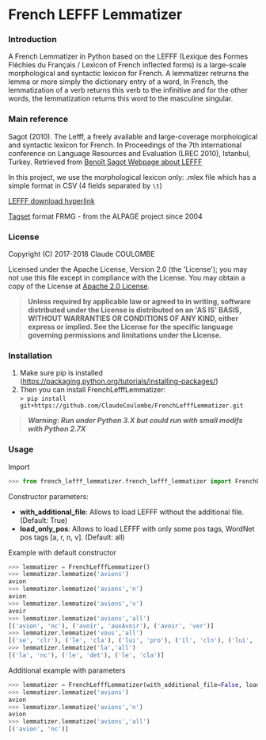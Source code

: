 # French LEFFF Lemmatizer

### Introduction

A French Lemmatizer in Python based on the LEFFF (Lexique des Formes Fléchies du Français / Lexicon of French inflected forms) is a large-scale morphological and syntactic lexicon for French. A lemmatizer retrurns the lemma or more simply the dictionary entry of a word, In French, the lemmatization of a verb returns this verb to the infinitive and for the other words, the lemmatization returns this word to the masculine singular.

### Main reference

Sagot (2010). The Lefff, a freely available and large-coverage morphological and syntactic lexicon for French. 
In Proceedings of the 7th international conference on Language Resources and Evaluation (LREC 2010), Istanbul, Turkey.
Retrieved from [Benoît Sagot Webpage about LEFFF](http://alpage.inria.fr/~sagot/lefff-en.html)

In this project, we use the morphological lexicon only: 
.mlex file which has a simple format in CSV (4 fields separated by `\t`)

[LEFFF download hyperlink](https://gforge.inria.fr/frs/download.php/file/34601/lefff-3.4.mlex.tgz)

[Tagset](http://alpage.inria.fr/frmgwiki/content/tagset-frmg) format FRMG - from the ALPAGE project since 2004

### License

Copyright (C) 2017-2018 Claude COULOMBE

Licensed under the Apache License, Version 2.0 (the 'License');
you may not use this file except in compliance with the License.
You may obtain a copy of the License at [Apache 2.0 License](http://www.apache.org/licenses/LICENSE-2.0).

> **Unless required by applicable law or agreed to in writing, software distributed under the License is distributed on an 'AS IS' BASIS, WITHOUT WARRANTIES OR CONDITIONS OF ANY KIND, either express or implied. See the License for the specific language governing permissions and limitations under the License.**

### Installation

1. Make sure pip is installed (https://packaging.python.org/tutorials/installing-packages/)<br/>
2. Then you can install FrenchLefffLemmatizer:<br/>
`> pip install git+https://github.com/ClaudeCoulombe/FrenchLefffLemmatizer.git`

> ***Warning: Run under Python 3.X but could run with small modifs with Python 2.7X***

### Usage

Import

``` Python
>>> from french_lefff_lemmatizer.french_lefff_lemmatizer import FrenchLefffLemmatizer
```

Constructor parameters:

* **with_additional_file**: Allows to load LEFFF without the additional file. (Default: True)
* **load_only_pos**: Allows to load LEFFF with only some pos tags, WordNet pos tags [a, r, n, v]. (Default: all)

Example with default constructor
``` Python
>>> lemmatizer = FrenchLefffLemmatizer()
>>> lemmatizer.lemmatize('avions')
avion
>>> lemmatizer.lemmatize('avions','n')
avion
>>> lemmatizer.lemmatize('avions','v')
avoir
>>> lemmatizer.lemmatize('avions','all')
[('avion', 'nc'), ('avoir', 'auxAvoir'), ('avoir', 'ver')]
>>> lemmatizer.lemmatize('vous','all')
[('se', 'clr'), ('le', 'cla'), ('lui', 'pro'), ('il', 'cln'), ('lui', 'cld')]
>>> lemmatizer.lemmatize('la','all')
[('la', 'nc'), ('le', 'det'), ('le', 'cla')]
```

Additional example with parameters
``` Python
>>> lemmatizer = FrenchLefffLemmatizer(with_additional_file=False, load_only_pos=['n', 'a'])
>>> lemmatizer.lemmatize('avions')
avion
>>> lemmatizer.lemmatize('avions','n')
avion
>>> lemmatizer.lemmatize('avions','all')
[('avion', 'nc')]
```

